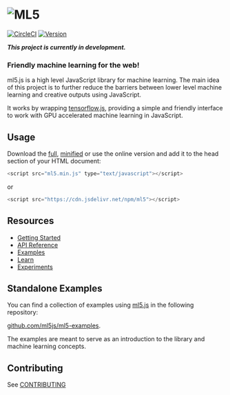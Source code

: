 # ![ML5](https://avatars1.githubusercontent.com/u/36965392?s=200&v=4)

[![CircleCI](https://img.shields.io/circleci/project/github/RedSparr0w/node-csgo-parser.svg?style=flat-square)](https://circleci.com/gh/ITPNYU/ml5) [![Version](https://img.shields.io/npm/v/ml5.svg?style=flat-square)](https://www.npmjs.com/package/ml5)


**_This project is currently in development._**

### Friendly machine learning for the web!

ml5.js is a high level JavaScript library for machine learning. The main idea of this project is to further reduce the barriers between lower level machine learning and creative outputs using JavaScript.

It works by wrapping [tensorflow.js](https://js.tensorflow.org/), providing a simple and friendly interface to work with GPU accelerated machine learning in JavaScript.

## Usage

Download the [full](https://raw.githubusercontent.com/ml5js/ml5-library/master/dist/ml5.js), [minified](https://raw.githubusercontent.com/ml5js/ml5-library/master/dist/ml5.min.js) or use the online version and add it to the head section of your HTML document:

```javascript
<script src="ml5.min.js" type="text/javascript"></script>
```
or 
```javascript
<script src="https://cdn.jsdelivr.net/npm/ml5"></script>
```

## Resources

- [Getting Started](https://ml5js.org/docs/getting-started.html)
- [API Reference](https://ml5js.org/docs/imagenet.html)
- [Examples](https://ml5js.org/docs/simple-image-classification-example.html)
- [Learn](https://ml5js.org/docs/glossary-statistics.html)
- [Experiments](https://ml5js.org/en/experiments.html)

## Standalone Examples

You can find a collection of examples using [ml5.js](https://github.com/ml5js/ml5-library) in the following repository:

[github.com/ml5js/ml5-examples](https://github.com/ml5js/ml5-examples). 

The examples are meant to serve as an introduction to the library and machine learning concepts.

## Contributing

See [CONTRIBUTING](CONTRIBUTING.md)








